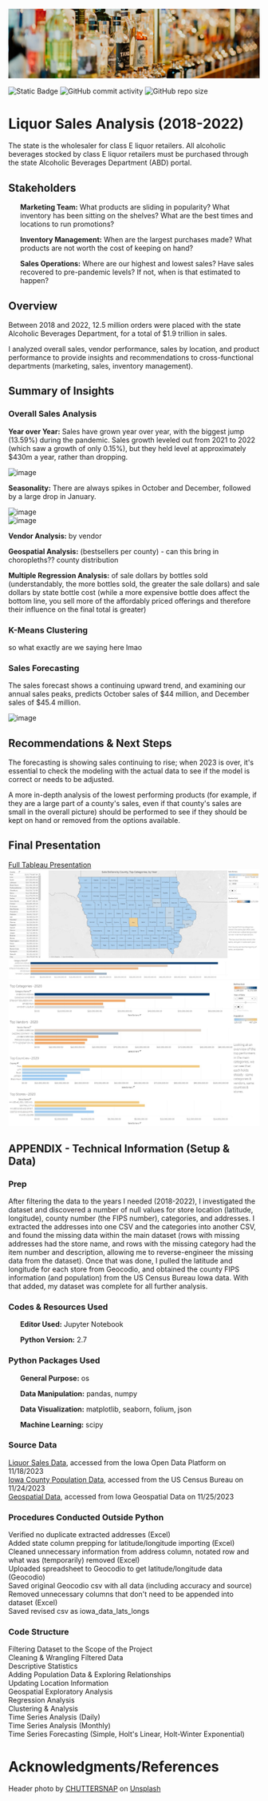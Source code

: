 ![Header](./assets/liquor_header.png)

![Static Badge](https://img.shields.io/badge/rows_of_data_analyzed-12%2C523%2C335-red?color=D93F07)
![GitHub commit activity](https://img.shields.io/github/commit-activity/t/dee-wright/iowa_liquor?color=D97D0D)
![GitHub repo size](https://img.shields.io/github/repo-size/dee-wright/iowa_liquor?color=D96B0B)


# Liquor Sales Analysis (2018-2022)
The state is the wholesaler for class E liquor retailers. All alcoholic beverages stocked by class E liquor retailers must be purchased through the state Alcoholic Beverages Department (ABD) portal.

## Stakeholders
<ul><b>Marketing Team:</b> What products are sliding in popularity? What inventory has been sitting on the shelves? What are the best times and locations to run promotions?</ul> 
<ul><b>Inventory Management:</b> When are the largest purchases made? What products are not worth the cost of keeping on hand?</ul>
<ul><b>Sales Operations:</b> Where are our highest and lowest sales? Have sales recovered to pre-pandemic levels? If not, when is that estimated to happen?</ul>

## Overview
Between 2018 and 2022, 12.5 million orders were placed with the state Alcoholic Beverages Department, for a total of $1.9 trillion in sales. 

I analyzed overall sales, vendor performance, sales by location, and product performance to provide insights and recommendations to cross-functional departments (marketing, sales, inventory management).

## Summary of Insights
### Overall Sales Analysis
**Year over Year:** Sales have grown year over year, with the biggest jump (13.59%) during the pandemic. Sales growth leveled out from 2021 to 2022 (which saw a growth of only 0.15%), but they held level at approximately $430m a year, rather than dropping.    

![image](https://github.com/user-attachments/assets/0567f596-f038-4dc3-98cf-8074f00c51e0)

**Seasonality:** There are always spikes in October and December, followed by a large drop in January.   

![image](https://github.com/user-attachments/assets/7426c5cc-5eaa-46d4-8566-c69d2566d535)     
![image](https://github.com/user-attachments/assets/696ec626-4dd4-4547-be29-3ad99b147d6f)

**Vendor Analysis:** by vendor

**Geospatial Analysis:** (bestsellers per county) - can this bring in choropleths?? county distribution

**Multiple Regression Analysis:** of sale dollars by bottles sold (understandably, the more bottles sold, the greater the sale dollars) and sale dollars by state bottle cost (while a more expensive bottle does affect the bottom line, you sell more of the affordably priced offerings and therefore their influence on the final total is greater)

### K-Means Clustering
so what exactly are we saying here lmao

### Sales Forecasting
The sales forecast shows a continuing upward trend, and examining our annual sales peaks, predicts October sales of $44 million, and December sales of $45.4 million.   

![image](https://github.com/user-attachments/assets/5acfd0d4-af88-4fc3-88d7-5401c888ff33)

## Recommendations & Next Steps
The forecasting is showing sales continuing to rise; when 2023 is over, it's essential to check the modeling with the actual data to see if the model is correct or needs to be adjusted. 

A more in-depth analysis of the lowest performing products (for example, if they are a large part of a county's sales, even if that county's sales are small in the overall picture) should be performed to see if they should be kept on hand or removed from the options available. 

## Final Presentation
[Full Tableau Presentation](https://public.tableau.com/app/profile/therightwright/viz/IowaLiquorSalesAnalysis_17022462743500/IowaLiquorSalesAnalysis2018-2022)   
![Header](./assets/ILTableauPreview.jpg)     
![Header](./assets/ILTableauPreview2.jpg)

## APPENDIX - Technical Information (Setup & Data)
### Prep
After filtering the data to the years I needed (2018-2022), I investigated the dataset and discovered a number of null values for store location (latitude, longitude), county number (the FIPS number), categories, and addresses. I extracted the addresses into one CSV and the categories into another CSV, and found the missing data within the main dataset (rows with missing addresses had the store name, and rows with the missing category had the item number and description, allowing me to reverse-engineer the missing data from the dataset). Once that was done, I pulled the latitude and longitude for each store from Geocodio, and obtained the county FIPS information (and population) from the US Census Bureau Iowa data. With that added, my dataset was complete for all further analysis. 

### Codes & Resources Used
<ul><b>Editor Used:</b> Jupyter Notebook</ul>
<ul><b>Python Version:</b> 2.7 </ul>

### Python Packages Used
<ul><b>General Purpose:</b> os</ul>
<ul><b>Data Manipulation:</b> pandas, numpy</ul>
<ul><b>Data Visualization:</b> matplotlib, seaborn, folium, json</ul>
<ul><b>Machine Learning:</b> scipy</ul>

### Source Data
[Liquor Sales Data](https://data.iowa.gov/Sales-Distribution/Iowa-Liquor-Sales/m3tr-qhgy), accessed from the Iowa Open Data Platform on 11/18/2023   
[Iowa County Population Data](https://www.census.gov/data/datasets/time-series/demo/popest/2020s-counties-total.html), accessed from the US Census Bureau on 11/24/2023   
[Geospatial Data](https://geodata.iowa.gov/datasets/8a1c2d500d8847d79aa47d45d44eb133_0/explore), accessed from Iowa Geospatial Data on 11/25/2023

### Procedures Conducted Outside Python   
Verified no duplicate extracted addresses (Excel)   
Added state column prepping for latitude/longitude importing (Excel)   
Cleaned unnecessary information from address column, notated row and what was (temporarily) removed (Excel)   
Uploaded spreadsheet to Geocodio to get latitude/longitude data (Geocodio)   
Saved original Geocodio csv with all data (including accuracy and source)   
Removed unnecessary columns that don't need to be appended into dataset (Excel)   
Saved revised csv as iowa_data_lats_longs 

### Code Structure
Filtering Dataset to the Scope of the Project   
Cleaning & Wrangling Filtered Data   
Descriptive Statistics   
Adding Population Data & Exploring Relationships   
Updating Location Information   
Geospatial Exploratory Analysis    
Regression Analysis    
Clustering & Analysis   
Time Series Analysis (Daily)   
Time Series Analysis (Monthly)   
Time Series Forecasting (Simple, Holt's Linear, Holt-Winter Exponential)

# Acknowledgments/References
Header photo by [CHUTTERSNAP](https://unsplash.com/@chuttersnap?utm_content=creditCopyText&utm_medium=referral&utm_source=unsplash) on [Unsplash](https://unsplash.com/photos/close-up-photo-of-liquor-bottles-in-rack-9UD0JHnWyVE?utm_content=creditCopyText&utm_medium=referral&utm_source=unsplash)
